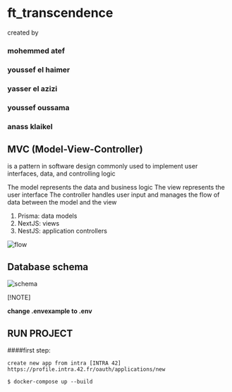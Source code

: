 # ft_transcendence

created by 
### mohemmed atef
### youssef el haimer
### yasser el azizi
### youssef oussama
### anass klaikel


## MVC (Model-View-Controller)

is a pattern in software design commonly used to implement user interfaces, data, and controlling logic

The model represents the data and business logic
The view represents the user interface
The controller handles user input and manages the flow of data between the model and the view

1. Prisma: data models
2. NextJS: views
3. NestJS: application controllers

![flow](https://github.com/mohanor/ft_transcendence/raw/main/images/flow.png)

## Database schema

![schema](https://github.com/mohanor/ft_transcendence/raw/main/images/schema.png)

[!NOTE]

**change  .envexample to .env**

## RUN PROJECT


####first step:
```
create new app from intra [INTRA 42] https://profile.intra.42.fr/oauth/applications/new
```

```
$ docker-compose up --build
```
